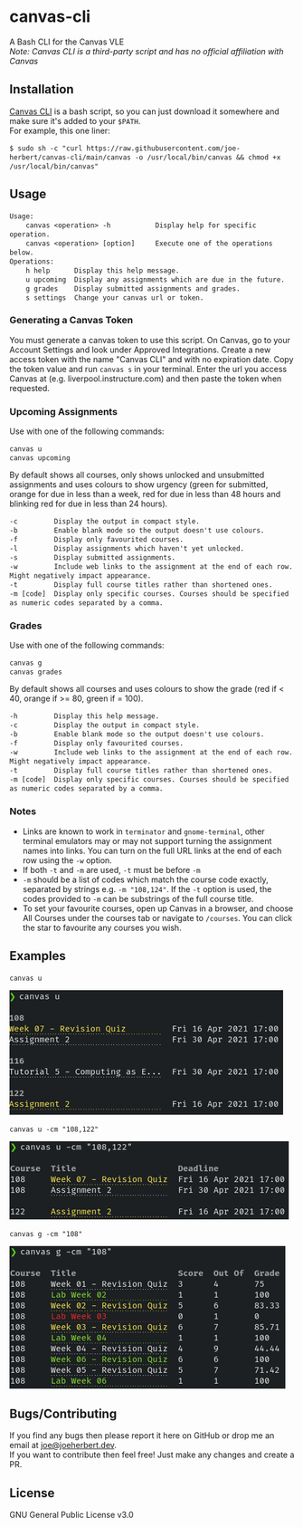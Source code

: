# canvas-cli
A Bash CLI for the Canvas VLE  
*Note: Canvas CLI is a third-party script and has no official affiliation with Canvas*  

## Installation
[Canvas CLI](canvas) is a bash script, so you can just download it somewhere and make sure it's added to your `$PATH`.  
For example, this one liner:  

    $ sudo sh -c "curl https://raw.githubusercontent.com/joe-herbert/canvas-cli/main/canvas -o /usr/local/bin/canvas && chmod +x /usr/local/bin/canvas"

## Usage
    Usage:  
        canvas <operation> -h           Display help for specific operation.  
        canvas <operation> [option]     Execute one of the operations below.  
    Operations:  
        h help      Display this help message.  
        u upcoming  Display any assignments which are due in the future.  
        g grades    Display submitted assignments and grades.  
        s settings  Change your canvas url or token.  

### Generating a Canvas Token
You must generate a canvas token to use this script. On Canvas, go to your Account Settings and look under Approved Integrations. Create a new access token with the name "Canvas CLI" and with no expiration date. Copy the token value and run `canvas s` in your terminal. Enter the url you access Canvas at (e.g. liverpool.instructure.com) and then paste the token when requested.  

### Upcoming Assignments
Use with one of the following commands:

    canvas u
    canvas upcoming

By default shows all courses, only shows unlocked and unsubmitted assignments and uses colours to show urgency (green for submitted, orange for due in less than a week, red for due in less than 48 hours and blinking red for due in less than 24 hours).  

    -c         Display the output in compact style.
    -b         Enable blank mode so the output doesn't use colours.
    -f         Display only favourited courses.
    -l         Display assignments which haven't yet unlocked.
    -s         Display submitted assignments.
    -w         Include web links to the assignment at the end of each row. Might negatively impact appearance.
    -t         Display full course titles rather than shortened ones.
    -m [code]  Display only specific courses. Courses should be specified as numeric codes separated by a comma.

### Grades
Use with one of the following commands:

    canvas g
    canvas grades

By default shows all courses and uses colours to show the grade (red if < 40, orange if >= 80, green if = 100).

    -h         Display this help message.
    -c         Display the output in compact style.
    -b         Enable blank mode so the output doesn't use colours.
    -f         Display only favourited courses.
    -w         Include web links to the assignment at the end of each row. Might negatively impact appearance.
    -t         Display full course titles rather than shortened ones.
    -m [code]  Display only specific courses. Courses should be specified as numeric codes separated by a comma.
    
### Notes
- Links are known to work in `terminator` and `gnome-terminal`, other terminal emulators may or may not support turning the assignment names into links. You can turn on the full URL links at the end of each row using the `-w` option.
- If both `-t` and `-m` are used, `-t` must be before `-m`
- `-m` should be a list of codes which match the course code exactly, separated by strings e.g. `-m "108,124"`. If the `-t` option is used, the codes provided to `-m` can be substrings of the full course title.
- To set your favourite courses, open up Canvas in a browser, and choose All Courses under the courses tab or navigate to `/courses`. You can click the star to favourite any courses you wish.

## Examples
    canvas u  
![Image showing result of command `canvas u`](imgs/u.png)  

    canvas u -cm "108,122"  
![Image showing result of command `canvas u -cm "108, 122"`](imgs/u-cm.png)  

    canvas g -cm "108"  
![Image showing result of command `canvas g -cm "108"`](imgs/g-cm.png)  

## Bugs/Contributing
If you find any bugs then please report it here on GitHub or drop me an email at <joe@joeherbert.dev>.  
If you want to contribute then feel free! Just make any changes and create a PR.  

## License
GNU General Public License v3.0
